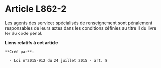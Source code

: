 # Article L862-2

Les agents des services spécialisés de renseignement sont pénalement responsables de leurs actes dans les conditions définies
au titre II du livre Ier du code pénal.

**Liens relatifs à cet article**

	**Créé par**:

	  - Loi n°2015-912 du 24 juillet 2015 - art. 8
